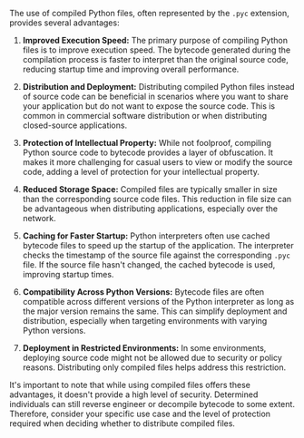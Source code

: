 The use of compiled Python files, often represented by the `.pyc` extension, provides several advantages:

1. **Improved Execution Speed:**
   The primary purpose of compiling Python files is to improve execution speed. The bytecode generated during the compilation process is faster to interpret than the original source code, reducing startup time and improving overall performance.

2. **Distribution and Deployment:**
   Distributing compiled Python files instead of source code can be beneficial in scenarios where you want to share your application but do not want to expose the source code. This is common in commercial software distribution or when distributing closed-source applications.

3. **Protection of Intellectual Property:**
   While not foolproof, compiling Python source code to bytecode provides a layer of obfuscation. It makes it more challenging for casual users to view or modify the source code, adding a level of protection for your intellectual property.

4. **Reduced Storage Space:**
   Compiled files are typically smaller in size than the corresponding source code files. This reduction in file size can be advantageous when distributing applications, especially over the network.

5. **Caching for Faster Startup:**
   Python interpreters often use cached bytecode files to speed up the startup of the application. The interpreter checks the timestamp of the source file against the corresponding `.pyc` file. If the source file hasn't changed, the cached bytecode is used, improving startup times.

6. **Compatibility Across Python Versions:**
   Bytecode files are often compatible across different versions of the Python interpreter as long as the major version remains the same. This can simplify deployment and distribution, especially when targeting environments with varying Python versions.

7. **Deployment in Restricted Environments:**
   In some environments, deploying source code might not be allowed due to security or policy reasons. Distributing only compiled files helps address this restriction.

It's important to note that while using compiled files offers these advantages, it doesn't provide a high level of security. Determined individuals can still reverse engineer or decompile bytecode to some extent. Therefore, consider your specific use case and the level of protection required when deciding whether to distribute compiled files.
